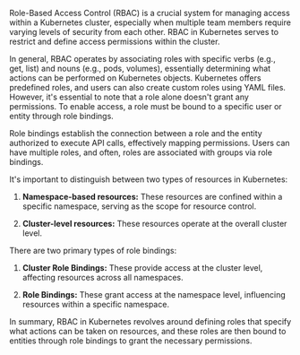 Role-Based Access Control (RBAC) is a crucial system for managing access within a Kubernetes cluster, especially when multiple team members require varying levels of security from each other. RBAC in Kubernetes serves to restrict and define access permissions within the cluster.

In general, RBAC operates by associating roles with specific verbs (e.g., get, list) and nouns (e.g., pods, volumes), essentially determining what actions can be performed on Kubernetes objects. Kubernetes offers predefined roles, and users can also create custom roles using YAML files. However, it's essential to note that a role alone doesn't grant any permissions. To enable access, a role must be bound to a specific user or entity through role bindings.

Role bindings establish the connection between a role and the entity authorized to execute API calls, effectively mapping permissions. Users can have multiple roles, and often, roles are associated with groups via role bindings.

It's important to distinguish between two types of resources in Kubernetes:

1. **Namespace-based resources:** These resources are confined within a specific namespace, serving as the scope for resource control.

2. **Cluster-level resources:** These resources operate at the overall cluster level.

There are two primary types of role bindings:

1. **Cluster Role Bindings:** These provide access at the cluster level, affecting resources across all namespaces.

2. **Role Bindings:** These grant access at the namespace level, influencing resources within a specific namespace.

In summary, RBAC in Kubernetes revolves around defining roles that specify what actions can be taken on resources, and these roles are then bound to entities through role bindings to grant the necessary permissions.
